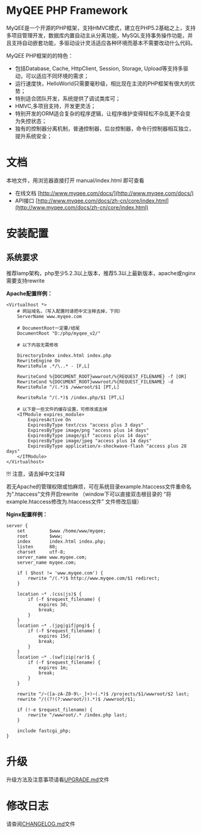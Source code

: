 MyQEE PHP Framework
====
MyQEE是一个开源的PHP框架，支持HMVC模式，建立在PHP5.2基础之上，支持多项目管理开发，数据库内置自动主从分离功能，MySQL支持事务操作功能，并且支持自动嵌套功能，多驱动设计灵活适应各种环境而基本不需要改动什么代码。

MyQEE PHP框架的的特色：

* 包括Database, Cache, HttpClient, Session, Storage, Upload等支持多驱动，可以适应不同环境的需求；
* 运行速度快，HelloWorld只需要毫秒级，相比现在主流的PHP框架有很大的优势；
* 特别适合团队开发，系统提供了调试类库可；
* HMVC,多项目支持，开发更灵活；
* 特别开发的ORM适合复杂的程序逻辑，让程序维护变得轻松不杂乱更不会变为失控状态；
* 独有的控制器分离机制，普通控制器，后台控制器，命令行控制器相互独立，提升系统安全；


文档
====
本地文件，用浏览器直接打开 manual/index.html 即可查看

* 在线文档 [http://www.myqee.com/docs/](http://www.myqee.com/docs/)
* API接口 [http://www.myqee.com/docs/zh-cn/core/index.html](http://www.myqee.com/docs/zh-cn/core/index.html)


安装配置
====
系统要求
----
推荐lamp架构，php至少5.2.3以上版本，推荐5.3以上最新版本，apache或nginx需要支持rewrite

**Apache配置样例：**
	
	<Virtualhost *>
	    # 网站域名，（写入配置时请把中文注释去掉，下同）
		ServerName www.myqee.com
		
		# DocumentRoot一定要/结尾
		DocumentRoot "D:/php/myqee_v2/"
		
	    # 以下内容无需修改
	    
		DirectoryIndex index.html index.php
		RewriteEngine On
		RewriteRule .*/\..* - [F,L]
		
	    RewriteCond %{DOCUMENT_ROOT}wwwroot/%{REQUEST_FILENAME} -f [OR]
	    RewriteCond %{DOCUMENT_ROOT}wwwroot/%{REQUEST_FILENAME} -d
	    RewriteRule ^/(.*)$ /wwwroot/$1 [PT,L]
	
	    RewriteRule ^/(.*)$ /index.php/$1 [PT,L]
	    
	    # 以下是一些文件的缓存设置，可修改或去掉
	    <IfModule expires_module>
	    	ExpiresActive On
	    	ExpiresByType text/css "access plus 3 days"
	    	ExpiresByType image/png "access plus 14 days"
	    	ExpiresByType image/gif "access plus 14 days"
	    	ExpiresByType image/jpeg "access plus 14 days"
	    	ExpiresByType application/x-shockwave-flash "access plus 28 days"
		</IfModule>
	</Virtualhost>
 
!!! 注意，请去掉中文注释 

若无Apache的管理权限或怕麻烦，可在系统目录example.htaccess文件重命名为".htaccess"文件开启rewrite
（window下可以直接双击根目录的 “将example.htaccess修改为.htaccess文件” 文件修改后缀）


**Nginx配置样例：**
	
	server {
	    set         $www /home/www/myqee;
	    root        $www;
	    index       index.html index.php;
	    listen      80;
	    charset     utf-8;
	    server_name www.myqee.com;
	    server_name myqee.com;
	    
	    if ( $host != 'www.myqee.com') {
	        rewrite ^/(.*)$ http://www.myqee.com/$1 redirect;
	    }
	
	    location ~* .(css|js)$ {
	        if (-f $request_filename) {
	            expires 3d;
	            break;
	        }
	    }
	    location ~* .(jpg|gif|png)$ {
	        if (-f $request_filename) {
	            expires 15d;
	            break;
	        }
	    }
	    location ~* .(swf|zip|rar)$ {
	        if (-f $request_filename) {
	            expires 1m;
	            break;
	        }
	    }
	
	    rewrite ^/~([a-zA-Z0-9\-_]+)~(.*)$ /projects/$1/wwwroot/$2 last;
	    rewrite ^/((?!(?:wwwroot/)).*)$ /wwwroot/$1;
	
	    if (!-e $request_filename) {
	        rewrite ^/wwwroot/.* /index.php last;
	    }
	
	    include fastcgi_php;
	}
	




升级
====
升级方法及注意事项请看[UPGRADE.md](upguade.html)文件


修改日志
====
请查阅[CHANGELOG.md](changelog.html)文件